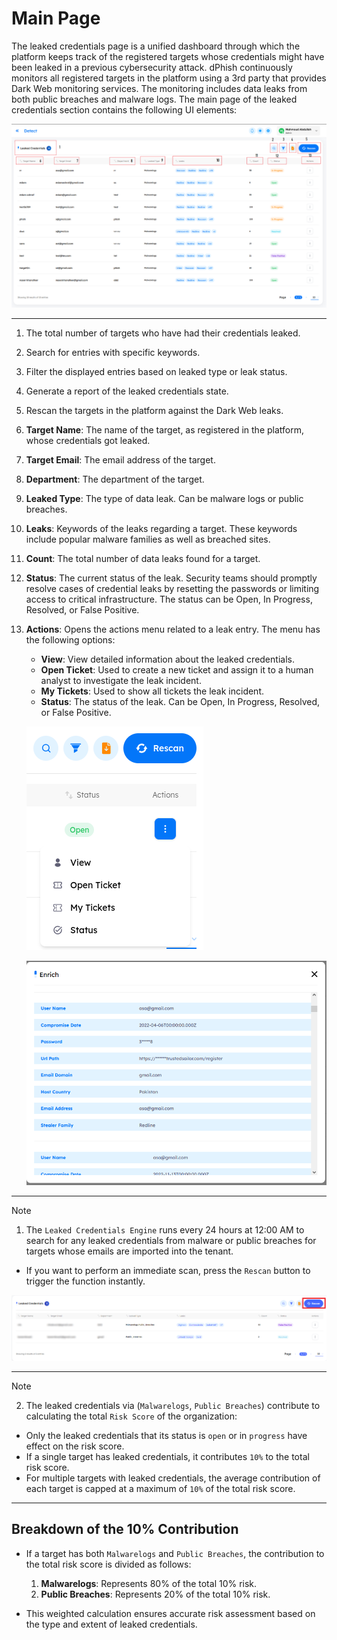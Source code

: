 # Main Page

The leaked credentials page is a unified dashboard through which the platform keeps track of the registered targets whose credentials might have been leaked in a previous cybersecurity attack. dPhish continuously monitors all registered targets in the platform using a 3rd party that provides Dark Web monitoring services. The monitoring includes data leaks from both public breaches and malware logs.
The main page of the leaked credentials section contains the following UI elements:

![Detect-Phish leaked credentials main!](../../assets/detect/leakedCredentials/main.png "Detect-Phish leaked credentials main")

---

1. The total number of targets who have had their credentials leaked.
2. Search for entries with specific keywords.
3. Filter the displayed entries based on leaked type or leak status.
4. Generate a report of the leaked credentials state.
5. Rescan the targets in the platform against the Dark Web leaks.
6. **Target Name**: The name of the target, as registered in the platform, whose credentials got leaked.
7. **Target Email**: The email address of the target.
8. **Department**: The department of the target.
9. **Leaked Type**: The type of data leak. Can be malware logs or public breaches.
10. **Leaks**: Keywords of the leaks regarding a target. These keywords include popular malware families as well as breached sites.
11. **Count**: The total number of data leaks found for a target.
12. **Status**: The current status of the leak. Security teams should promptly resolve cases of credential leaks by resetting the passwords or limiting access to critical infrastructure. The status can be Open, In Progress, Resolved, or False Positive.
13. **Actions**: Opens the actions menu related to a leak entry. The menu has the following options:
    - **View**: View detailed information about the leaked credentials.
    - **Open Ticket**: Used to create a new ticket and assign it to a human analyst to investigate the leak incident.
    - **My Tickets**: Used to show all tickets the leak incident.
    - **Status**: The status of the leak. Can be Open, In Progress, Resolved, or False Positive.

    ![Detect-Phish leaked credentials actions!](../../assets/detect/leakedCredentials/actions.png "Detect-Phish leaked credentials actions")

    ![Detect-Phish leaked credentials enrich!](../../assets/detect/leakedCredentials/enrich.png "Detect-Phish leaked credentials enrich")

---

> [!NOTE]
> 1. The `Leaked Credentials Engine` runs every 24 hours at 12:00 AM to search for any leaked credentials from malware or public breaches for targets whose emails are imported into the tenant.
- If you want to perform an immediate scan, press the `Rescan` button to trigger the function instantly.

![Detect-Phish leaked credentials rescan!](../../assets/detect/leakedCredentials/rescan.png "Detect-Phish leaked credentials rescan")

---

> [!NOTE]
> 2. The leaked credentials via (`Malwarelogs`, `Public Breaches`) contribute to calculating the total `Risk Score` of the organization:
- Only the leaked credentials that its status is `open` or in `progress` have effect on the risk score.
- If a single target has leaked credentials, it contributes `10%` to the total risk score.
- For multiple targets with leaked credentials, the average contribution of each target is capped at a maximum of `10%` of the total risk score.

---

## Breakdown of the 10% Contribution

 - If a target has both `Malwarelogs` and `Public Breaches`, the contribution to the total risk score is divided as follows:

    1. **Malwarelogs**: Represents 80% of the total 10% risk.
    2. **Public Breaches**: Represents 20% of the total 10% risk.

- This weighted calculation ensures accurate risk assessment based on the type and extent of leaked credentials.
